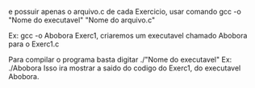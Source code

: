 e possuir apenas o arquivo.c de cada Exercicio, usar comando gcc -o "Nome do executavel" "Nome do arquivo.c"

Ex: gcc -o Abobora Exerc1, criaremos um executavel chamado Abobora para o Exerc1.c

Para compilar o programa basta digitar  ./"Nome do executavel"
Ex: ./Abobora
Isso ira mostrar a saido do codigo do Exerc1, do executavel Abobora.
